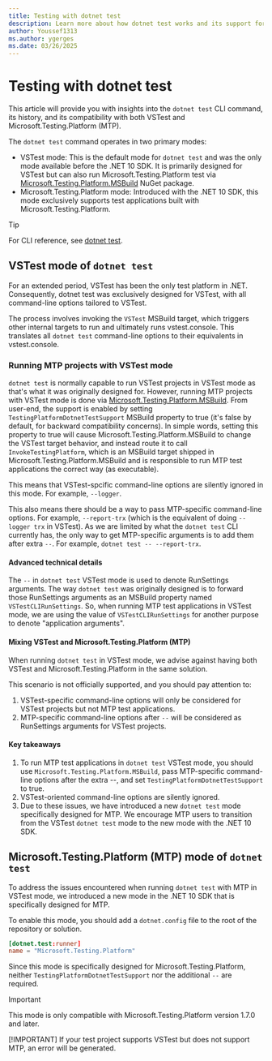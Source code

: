 ```yaml
---
title: Testing with dotnet test
description: Learn more about how dotnet test works and its support for VSTest and Microsoft.Testing.Platform (MTP)
author: Youssef1313
ms.author: ygerges
ms.date: 03/26/2025
---
```


# Testing with dotnet test

This article will provide you with insights into the `dotnet test` CLI command, its history, and its compatibility with both VSTest and Microsoft.Testing.Platform (MTP).

The `dotnet test` command operates in two primary modes:

- VSTest mode: This is the default mode for `dotnet test` and was the only mode available before the .NET 10 SDK. It is primarily designed for VSTest but can also run Microsoft.Testing.Platform test via [Microsoft.Testing.Platform.MSBuild](https://www.nuget.org/packages/Microsoft.Testing.Platform.MSBuild/) NuGet package.
- Microsoft.Testing.Platform mode: Introduced with the .NET 10 SDK, this mode exclusively supports test applications built with Microsoft.Testing.Platform.

> [!TIP]
> For CLI reference, see [dotnet test](../tools/dotnet-test.md).

## VSTest mode of `dotnet test`

For an extended period, VSTest has been the only test platform in .NET. Consequently, dotnet test was exclusively designed for VSTest, with all command-line options tailored to VSTest.

The process involves invoking the `VSTest` MSBuild target, which triggers other internal targets to run and ultimately runs vstest.console. This translates all `dotnet test` command-line options to their equivalents in vstest.console.

### Running MTP projects with VSTest mode

`dotnet test` is normally capable to run VSTest projects in VSTest mode as that's what it was originally designed for. However, running MTP projects with VSTest mode is done via [Microsoft.Testing.Platform.MSBuild](https://www.nuget.org/packages/Microsoft.Testing.Platform.MSBuild). From user-end, the support is enabled by setting `TestingPlatformDotnetTestSupport` MSBuild property to true (it's false by default, for backward compatibility concerns). In simple words, setting this property to true will cause Microsoft.Testing.Platform.MSBuild to change the VSTest target behavior, and instead route it to call `InvokeTestingPlatform`, which is an MSBuild target shipped in Microsoft.Testing.Platform.MSBuild and is responsible to run MTP test applications the correct way (as executable).

This means that VSTest-spcific command-line options are silently ignored in this mode. For example, `--logger`.

This also means there should be a way to pass MTP-specific command-line options. For example, `--report-trx` (which is the equivalent of doing `--logger trx` in VSTest). As we are limited by what the `dotnet test` CLI currently has, the only way to get MTP-specific arguments is to add them after extra `--`. For example, `dotnet test -- --report-trx`.

#### Advanced technical details

The `--` in `dotnet test` VSTest mode is used to denote RunSettings arguments. The way `dotnet test` was originally designed is to forward those RunSettings arguments as an MSBuild property named `VSTestCLIRunSettings`. So, when running MTP test applications in VSTest mode, we are using the value of `VSTestCLIRunSettings` for another purpose to denote "application arguments".

#### Mixing VSTest and Microsoft.Testing.Platform (MTP)

When running `dotnet test` in VSTest mode, we advise against having both VSTest and Microsoft.Testing.Platform in the same solution.

This scenario is not officially supported, and you should pay attention to:

1. VSTest-specific command-line options will only be considered for VSTest projects but not MTP test applications.
2. MTP-specific command-line options after `--` will be considered as RunSettings arguments for VSTest projects.

#### Key takeaways

1. To run MTP test applications in `dotnet test` VSTest mode, you should use `Microsoft.Testing.Platform.MSBuild`, pass MTP-specific command-line options after the extra --, and set `TestingPlatformDotnetTestSupport` to true.
2. VSTest-oriented command-line options are silently ignored.
3. Due to these issues, we have introduced a new `dotnet test` mode specifically designed for MTP. We encourage MTP users to transition from the VSTest `dotnet test` mode to the new mode with the .NET 10 SDK.

## Microsoft.Testing.Platform (MTP) mode of `dotnet test`

To address the issues encountered when running `dotnet test` with MTP in VSTest mode, we introduced a new mode in the .NET 10 SDK that is specifically designed for MTP.

To enable this mode, you should add a `dotnet.config` file to the root of the repository or solution.

```toml
[dotnet.test:runner]
name = "Microsoft.Testing.Platform"
```

Since this mode is specifically designed for Microsoft.Testing.Platform, neither `TestingPlatformDotnetTestSupport` nor the additional `--` are required.

> [!IMPORTANT]
> This mode is only compatible with Microsoft.Testing.Platform version 1.7.0 and later.
>
> [!IMPORTANT]
> If your test project supports VSTest but does not support MTP, an error will be generated.

